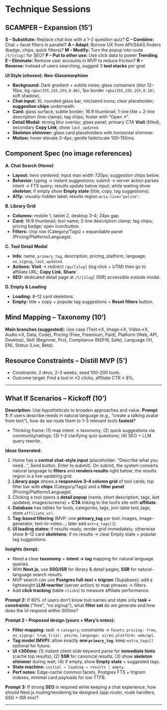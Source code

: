 # Technique Sessions

## SCAMPER – Expansion (15’)
**S – Substitute:** Replace chat box with a 1–2 question quiz?
**C – Combine:** Chat + facet filters in parallel?
**A – Adapt:** Borrow UX from API/SAAS finders (badge, chips, quick filters)?
**M – Modify:** Turn the popup into route `/t/[slug]` for SEO?
**P – Put to other use:** Use click data to power **Trending**.
**E – Eliminate:** Remove user accounts in MVP to reduce friction?
**R – Reverse:** Instead of users searching, suggest 3 **tool stacks** per goal.

**UI Style (chosen): Neo-Glassmorphism**
- **Background:** Dark gradient + subtle noise; glass containers (blur 12–16px, bg `rgba(255,255,255,0.08)`, 1px border `rgba(255,255,255,0.18)`, soft shadow).
- **Chat input:** XL rounded glass bar, mic/send icons; clear placeholder; **suggestion chips** underneath.
- **Card:** glass surface, subtle border; 16:9 thumbnail; 1-line title + 2-line description (line-clamp); tag chips; footer with “Open ↗”.
- **Detail Modal:** strong blur overlay; glass panel; primary CTA **Visit** (filled), secondary **Copy Link**; show `last_updated`.
- **Skeleton shimmer:** glass card placeholders with horizontal shimmer.
- **Motion:** hover elevate 2–4px; gentle fade/scale 100–150ms.

## Component Spec (no image references)
**A. Chat Search (Home)**
- **Layout:** hero centered; input max width 720px; suggestion chips below.
- **Behavior:** typing → instant suggestions; submit → server action parses intent → FTS query; results update below input; while waiting show **skeleton**; if empty show **Empty state** (title, copy, tag suggestions).
- **A11y:** visually-hidden label; results region `aria-live="polite"`.

**B. Library Grid**
- **Columns:** mobile 1, tablet 2, desktop 3–4; 24px gap.
- **Card:** 16:9 thumbnail; tool name; 2-line description clamp; tag chips; pricing badge; open icon/button.
- **Filters:** chip row (Category/Tags) + expandable panel (Pricing/Platform/Language).

**C. Tool Detail Modal**
- **Info:** name, `primary_tag`, description, pricing, platform, language, `no_signup`, `last_updated`.
- **Actions:** **Visit** → redirect `/go/[slug]` (log click + UTM) then go to affiliate URL; **Copy Link**, **Share`**.
- **SEO:** dedicated detail page at `/t/[slug]` (ISR) accessible outside modal.

**D. Empty & Loading**
- **Loading:** 8–12 card skeletons.
- **Empty:** title + copy + popular tag suggestions + **Reset filters** button.

## Mind Mapping – Taxonomy (10’)
**Main branches (suggested):** Use case (Text→X, Image→X, Video→X, Audio→X, Data, Code), Pricing (Free, Freemium, Paid), Platform (Web, API, Desktop), Skill (Beginner, Pro), Compliance (NSFW, Safe), Language (VI, EN), Status (Live, Beta).

## Resource Constraints – Distill MVP (5’)
- Constraints: 2 devs, 2–3 weeks, seed 100–200 tools.
- Outcome target: Find a tool in ≤2 clicks, affiliate CTR ≥ 8%.

---

## What If Scenarios – Kickoff (10’)
**Description:** Use hypotheticals to broaden approaches and value.
**Prompt 1:** If users describe needs in natural language (e.g., “create a talking avatar from text”), how do we route them to 1–3 relevant tools **fastest**?
- Thinking frame: (1) map intent → taxonomy; (2) quick suggestions via community/ratings; (3) 1–2 clarifying quiz questions; (4) SEO + LLM query rewrite.

**Ideas Generated:**
1. Home has a **central chat-style input** (placeholder: “Describe what you need…”, Send button, Enter to submit). On submit, the system converts natural language to **filters** and **renders results** right below; the results region is a live-updating grid.
2. **Library page** shows a **responsive 3–4 column grid** of tool cards; top filter bar with **chips** (Category/Tags) and a **filter panel** (Pricing/Platform/Language).
3. Clicking a tool opens a **detail popup** (name, short description, tags, last updated, images/screens) + **CTA** linking to the tool’s site with **affiliate**.
4. **Database** has tables for tools, categories, tags, join table tool_tags; store `affiliate_url`.
5. **Tag-based filtering** (MVP: one **primary_tag** per tool: images, image-generator, text-to-video…; later add `extra_tags[]`).
6. **UI loading states:** if results ready, render grid immediately; otherwise show 8–12 card **skeletons**; if no results → clear Empty state + popular tag suggestions.

**Insights (temp):**
- Need a clear **taxonomy** + **intent → tag** mapping for natural language queries.
- With **Next.js**, use **SSG/ISR** for library & detail pages; **SSR** for natural-language search results.
- MVP search can use **Postgres full-text + trigram** (Supabase); add a lightweight **LLM rewriter** (server action) to map phrases → filters.
- Add **click tracking** (table `clicks`) to measure affiliate performance.

**Prompt 2:** If 80% of users don’t know tool names and state only **task + constraints** (“free”, “no signup”), what **filter set** do we generate and how does the UI respond within 300ms?

**Prompt 2 – Proposed design (yours + Mary’s notes):**
- **Filter mapping:** task → `category`; constraints → `facets`: `pricing: free`, `no_signup: true`, `trial: yes/no`, `language: vi/en`, `platform: web/api`.
- **Tag model (MVP):** allow exactly **one `primary_tag`**; keep `extra_tags[]` optional for future.
- **UI ≤300ms:** (1) instant client-side keyword parse for **immediate hints** (cache top results); (2) **SSR** for canonical results; (3) show **skeleton shimmer** during wait; (4) if empty, show **Empty state** + suggested tags.
- **State machine:** `initial → loading → results | empty`.
- **Perf notes:** Edge-cache common facets, Postgres FTS + trigram indexes, minimal card payloads for low TTFB.

**Prompt 3:** If strong **SEO** is required while keeping a chat experience, how should Next.js routing/rendering be designed (app router, route handlers, SSG + ISR mix)?

---
